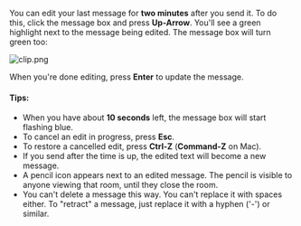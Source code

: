 You can edit your last message for **two minutes** after you send it. To do this, click the message box and press **Up-Arrow**. You'll see a green highlight next to the message being edited. The message box will turn green too:

![clip.png](https://s3.amazonaws.com/kato-share/737d2337892b6b2c67ec8e98dfdb405f9ac176275c21cbfb21f47883794e6ff/clip.png)

When you're done editing, press **Enter** to update the message.

#### Tips:
- When you have about **10 seconds** left, the message box will start flashing blue.
- To cancel an edit in progress, press **Esc**.
- To restore a cancelled edit, press **Ctrl-Z** (**Command-Z** on Mac).
- If you send after the time is up, the edited text will become a new message.
- A pencil icon appears next to an edited message. The pencil is visible to anyone viewing that room, until they close the room.
- You can't delete a message this way. You can't replace it with spaces either. To "retract" a message, just replace it with a hyphen ('-') or similar.
